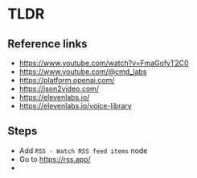 # TLDR

## Reference links

- https://www.youtube.com/watch?v=FmaGofyT2C0
- https://www.youtube.com/@cmd_labs
- https://platform.openai.com/
- https://json2video.com/
- https://elevenlabs.io/
- https://elevenlabs.io/voice-library

## Steps

- Add `RSS - Watch RSS feed items` node
- Go to https://rss.app/
-